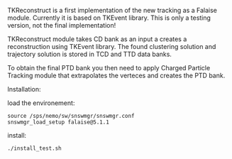 TKReconstruct is a first implementation of the new tracking as a Falaise module. Currently it is based on TKEvent library. This is only a testing version, not the final implementation!

TKReconstruct module takes CD bank as an input a creates a reconstruction using TKEvent library. The found clustering solution and trajectory solution is stored in TCD and TTD data banks. 

To obtain the final PTD bank you then need to apply Charged Particle Tracking module that extrapolates the verteces and creates the PTD bank.

Installation:

  load the environement:
  
    source /sps/nemo/sw/snswmgr/snswmgr.conf
    snswmgr_load_setup falaise@5.1.1
    
  install:
  
    ./install_test.sh
